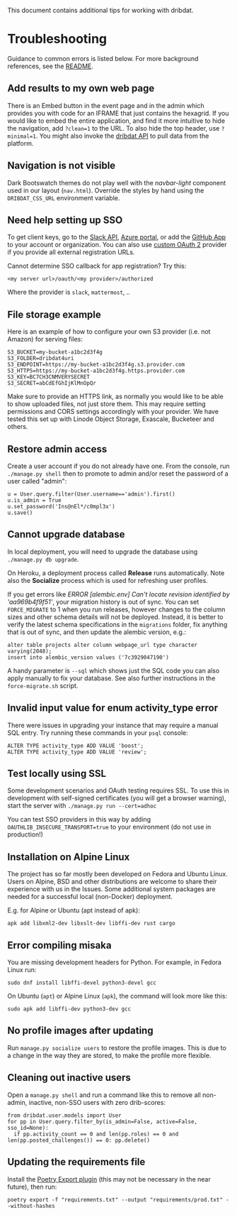 This document contains additional tips for working with dribdat.

# Troubleshooting

Guidance to common errors is listed below.
For more background references, see the [README](https://github.com/dribdat/dribdat#dribdat).

## Add results to my own web page

There is an Embed button in the event page and in the admin which provides you with code for an IFRAME that just contains the hexagrid. If you would like to embed the entire application, and find it more intuitive to hide the navigation, add `?clean=1` to the URL. To also hide the top header, use `?minimal=1`. You might also invoke the [dribdat API](#API) to pull data from the platform.

## Navigation is not visible

Dark Bootswatch themes do not play well with the *navbar-light* component used in our layout (`nav.html`). Override the styles by hand using the `DRIBDAT_CSS_URL` environment variable.

## Need help setting up SSO

To get client keys, go to the [Slack API](https://api.slack.com/apps/), [Azure portal](https://portal.azure.com/#blade/Microsoft_AAD_RegisteredApps/ApplicationsListBlade), or add the [GitHub App](https://github.com/apps/dribdat) to your account or organization. You can also use [custom OAuth 2](https://flask-dance.readthedocs.io/en/latest/providers.html#custom) provider if you provide all external registration URLs.

Cannot determine SSO callback for app registration? Try this:

`<my server url>/oauth/<my provider>/authorized`

Where the provider is `slack`, `mattermost`, ..

## File storage example

Here is an example of how to configure your own S3 provider (i.e. not Amazon) for serving files:

```
S3_BUCKET=my-bucket-a1bc2d3f4g
S3_FOLDER=dribdat4uri
S3_ENDPOINT=https://my-bucket-a1bc2d3f4g.s3.provider.com
S3_HTTPS=https://my-bucket-a1bc2d3f4g.https.provider.com
S3_KEY=BC7CH3CNMVERYSECRET
S3_SECRET=abCdEfGhIjKlMnOpQr
```

Make sure to provide an HTTPS link, as normally you would like to be able to show uploaded files, not just store them. This may require setting permissions and CORS settings accordingly with your provider. We have tested this set up with Linode Object Storage, Exascale, Bucketeer and others.

## Restore admin access

Create a user account if you do not already have one. From the console, run `./manage.py shell` then to promote to admin and/or reset the password of a user called "admin":

```
u = User.query.filter(User.username=='admin').first()
u.is_admin = True
u.set_password('Ins@nEl*/c0mpl3x')
u.save()
```

## Cannot upgrade database

In local deployment, you will need to upgrade the database using `./manage.py db upgrade`.

On Heroku, a deployment process called **Release** runs automatically. Note also the **Socialize** process which is used for refreshing user profiles.

If you get errors like *ERROR [alembic.env] Can't locate revision identified by 'aa969b4f9f51'*, your migration history is out of sync. You can set `FORCE_MIGRATE` to 1 when you run releases, however changes to the column sizes and other schema details will not be deployed. Instead, it is better to verify the latest schema specifications in the `migrations` folder, fix anything that is out of sync, and then update the alembic version, e.g.:

```
alter table projects alter column webpage_url type character varying(2048);
insert into alembic_version values ('7c3929047190')
```

A handy parameter is `--sql` which shows just the SQL code you can also apply manually to fix your database. See also further instructions in the `force-migrate.sh` script.

## Invalid input value for enum activity_type error

There were issues in upgrading your instance that may require a manual SQL entry. Try running these commands in your `psql` console:

```
ALTER TYPE activity_type ADD VALUE 'boost';
ALTER TYPE activity_type ADD VALUE 'review';
```

## Test locally using SSL

Some development scenarios and OAuth testing requires SSL. To use this in development with self-signed certificates (you will get a browser warning), start the server with `./manage.py run --cert=adhoc`

You can test SSO providers in this way by adding `OAUTHLIB_INSECURE_TRANSPORT=true` to your environment (do not use in production!)

## Installation on Alpine Linux

The project has so far mostly been developed on Fedora and Ubuntu Linux. Users on Alpine, BSD and other distributions are welcome to share their experience with us in the Issues. Some additional system packages are needed for a successful local (non-Docker) deployment.

E.g. for Alpine or Ubuntu (apt instead of apk):

```
apk add libxml2-dev libxslt-dev libffi-dev rust cargo
```

## Error compiling misaka

You are missing development headers for Python. For example, in Fedora Linux run:

```
sudo dnf install libffi-devel python3-devel gcc
```

On Ubuntu (`apt`) or Alpine Linux (`apk`), the command will look more like this:

```
sudo apk add libffi-dev python3-dev gcc
```

## No profile images after updating

Run `manage.py socialize users` to restore the profile images. This is due to a change in the way they are stored, to make the profile more flexible.

## Cleaning out inactive users

Open a `manage.py shell` and run a command like this to remove all non-admin, inactive, non-SSO users with zero drib-scores:

```
from dribdat.user.models import User
for pp in User.query.filter_by(is_admin=False, active=False, sso_id=None):
  if pp.activity_count == 0 and len(pp.roles) == 0 and len(pp.posted_challenges()) == 0: pp.delete()
```

## Updating the requirements file

Install the [Poetry Export plugin](https://github.com/python-poetry/poetry-plugin-export) (this may not be necessary in the near future), then run:

`poetry export -f "requirements.txt" --output "requirements/prod.txt" --without-hashes`
